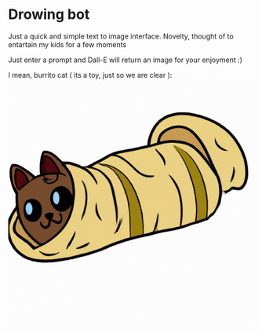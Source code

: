 # Drowing bot

Just a quick and simple text to image interface. Novelty, thought of to entartain my kids for a few moments

Just enter a prompt and Dall-E will return an image for your enjoyment :)

I mean, burrito cat ( its a toy, just so we are clear ): 
![burrito cat](burrito_cat.png)
